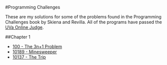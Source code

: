 #Programming Challenges

These are my solutions for some of the problems found in the Programming Challenges book by Skiena and Revilla. All of the programs have passed the [UVa Online Judge](https://uva.onlinejudge.org/).

##Chapter 1
- [100 - The 3n+1 Problem](https://uva.onlinejudge.org/index.php?option=com_onlinejudge&Itemid=8&category=29&page=show_problem&problem=36)
- [10189 - Minesweeper](https://uva.onlinejudge.org/index.php?option=com_onlinejudge&Itemid=8&category=29&page=show_problem&problem=1130)
- [10137 - The Trip](https://uva.onlinejudge.org/index.php?option=com_onlinejudge&Itemid=8&category=29&page=show_problem&problem=1078)

